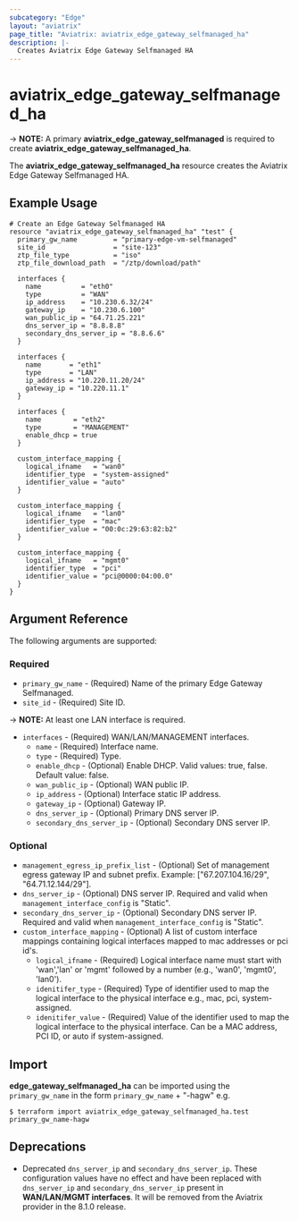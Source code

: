 ```yaml
---
subcategory: "Edge"
layout: "aviatrix"
page_title: "Aviatrix: aviatrix_edge_gateway_selfmanaged_ha"
description: |-
  Creates Aviatrix Edge Gateway Selfmanaged HA
---
```


# aviatrix_edge_gateway_selfmanaged_ha

-> **NOTE:** A primary **aviatrix_edge_gateway_selfmanaged** is required to create **aviatrix_edge_gateway_selfmanaged_ha**.

The **aviatrix_edge_gateway_selfmanaged_ha** resource creates the Aviatrix Edge Gateway Selfmanaged HA.

## Example Usage

```hcl
# Create an Edge Gateway Selfmanaged HA
resource "aviatrix_edge_gateway_selfmanaged_ha" "test" {
  primary_gw_name         = "primary-edge-vm-selfmanaged"
  site_id                 = "site-123"
  ztp_file_type           = "iso"
  ztp_file_download_path  = "/ztp/download/path"

  interfaces {
    name          = "eth0"
    type          = "WAN"
    ip_address    = "10.230.6.32/24"
    gateway_ip    = "10.230.6.100"
    wan_public_ip = "64.71.25.221"
    dns_server_ip = "8.8.8.8"
    secondary_dns_server_ip = "8.8.6.6"
  }

  interfaces {
    name       = "eth1"
    type       = "LAN"
    ip_address = "10.220.11.20/24"
    gateway_ip = "10.220.11.1"
  }

  interfaces {
    name        = "eth2"
    type        = "MANAGEMENT"
    enable_dhcp = true
  }

  custom_interface_mapping {
    logical_ifname   = "wan0"
    identifier_type  = "system-assigned"
    identifier_value = "auto"
  }

  custom_interface_mapping {
    logical_ifname   = "lan0"
    identifier_type  = "mac"
    identifier_value = "00:0c:29:63:82:b2"
  }

  custom_interface_mapping {
    logical_ifname   = "mgmt0"
    identifier_type  = "pci"
    identifier_value = "pci@0000:04:00.0"
  }
}
```

## Argument Reference

The following arguments are supported:

### Required
* `primary_gw_name` - (Required) Name of the primary Edge Gateway Selfmanaged.
* `site_id` - (Required) Site ID.

-> **NOTE:** At least one LAN interface is required.
* `interfaces` - (Required) WAN/LAN/MANAGEMENT interfaces.
  * `name` - (Required) Interface name.
  * `type` - (Required) Type.
  * `enable_dhcp` - (Optional) Enable DHCP. Valid values: true, false. Default value: false.
  * `wan_public_ip` - (Optional) WAN public IP.
  * `ip_address` - (Optional) Interface static IP address.
  * `gateway_ip` - (Optional) Gateway IP.
  * `dns_server_ip` - (Optional) Primary DNS server IP.
  * `secondary_dns_server_ip` - (Optional) Secondary DNS server IP.

### Optional
* `management_egress_ip_prefix_list` - (Optional) Set of management egress gateway IP and subnet prefix. Example: ["67.207.104.16/29", "64.71.12.144/29"].
* `dns_server_ip` - (Optional) DNS server IP. Required and valid when `management_interface_config` is "Static".
* `secondary_dns_server_ip` - (Optional) Secondary DNS server IP. Required and valid when `management_interface_config` is "Static".
* `custom_interface_mapping` - (Optional) A list of custom interface mappings containing logical interfaces mapped to mac addresses or pci id's.
  * `logical_ifname` - (Required) Logical interface name must start with 'wan','lan' or 'mgmt' followed by a number (e.g., 'wan0', 'mgmt0', 'lan0').
  * `idenitifer_type` - (Required) Type of identifier used to map the logical interface to the physical interface e.g., mac, pci, system-assigned.
  * `idenitifer_value` - (Required) Value of the identifier used to map the logical interface to the physical interface. Can be a MAC address, PCI ID, or auto if system-assigned.

## Import

**edge_gateway_selfmanaged_ha** can be imported using the `primary_gw_name` in the form `primary_gw_name` + "-hagw" e.g.

```
$ terraform import aviatrix_edge_gateway_selfmanaged_ha.test primary_gw_name-hagw
```

## Deprecations
* Deprecated ``dns_server_ip`` and ``secondary_dns_server_ip``. These configuration values have no effect and have been replaced with ``dns_server_ip`` and  ``secondary_dns_server_ip`` present in **WAN/LAN/MGMT interfaces**. It will be removed from the Aviatrix provider in the 8.1.0 release.
